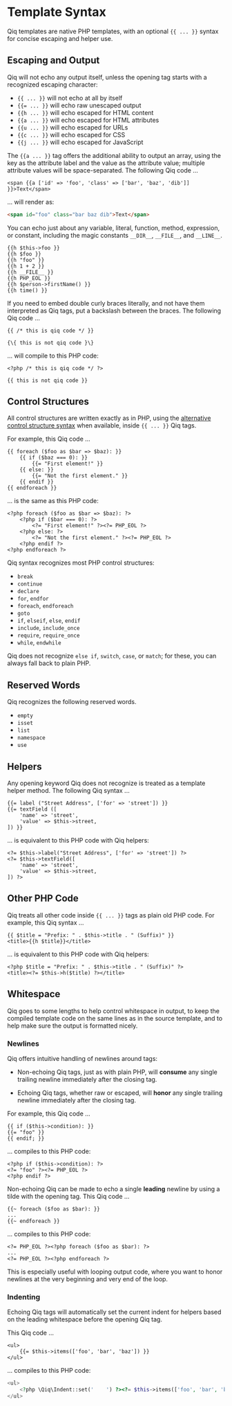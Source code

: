 # Template Syntax

Qiq templates are native PHP templates, with an optional `{{ ... }}` syntax for
concise escaping and helper use.

## Escaping and Output

Qiq will not echo any output itself, unless the opening tag starts with a
recognized escaping character:

- `{{ ... }}` will not echo at all by itself
- `{{= ... }}` will echo raw unescaped output
- `{{h ... }}` will echo escaped for HTML content
- `{{a ... }}` will echo escaped for HTML attributes
- `{{u ... }}` will echo escaped for URLs
- `{{c ... }}` will echo escaped for CSS
- `{{j ... }}` will echo escaped for JavaScript

The `{{a ... }}` tag offers the additional ability to output an array, using
the key as the attribute label and the value as the attribute value; multiple
attribute values will be space-separated. The following Qiq code ...

```qiq
<span {{a ['id' => 'foo', 'class' => ['bar', 'baz', 'dib']] }}>Text</span>
```

... will render as:

```html
<span id="foo" class="bar baz dib">Text</span>
```

You can echo just about any variable, literal, function, method, expression, or
constant, including the magic constants `__DIR__`, `__FILE__`, and `__LINE__`.

```qiq
{{h $this->foo }}
{{h $foo }}
{{h "foo" }}
{{h 1 + 2 }}
{{h __FILE__ }}
{{h PHP_EOL }}
{{h $person->firstName() }}
{{h time() }}
```

If you need to embed double curly braces literally, and not have them
interpreted as Qiq tags, put a backslash between the braces. The following Qiq
code ...

```qiq
{{ /* this is qiq code */ }}

{\{ this is not qiq code }\}
```

... will compile to this PHP code:

```html+php
<?php /* this is qiq code */ ?>

{{ this is not qiq code }}
```

## Control Structures

All control structures are written exactly as in PHP, using the
[alternative control structure syntax](https://php.net/control-structures.alternative-syntax)
when available, inside `{{ ... }}` Qiq tags.

For example, this Qiq code ...

```qiq
{{ foreach ($foo as $bar => $baz): }}
    {{ if ($baz === 0): }}
        {{= "First element!" }}
    {{ else: }}
        {{= "Not the first element." }}
    {{ endif }}
{{ endforeach }}
```
... is the same as this PHP code:

```html+php
<?php foreach ($foo as $bar => $baz): ?>
    <?php if ($bar === 0): ?>
        <?= "First element!" ?><?= PHP_EOL ?>
    <?php else: ?>
        <?= "Not the first element." ?><?= PHP_EOL ?>
    <?php endif ?>
<?php endforeach ?>
```

Qiq syntax recognizes most PHP control structures:

- `break`
- `continue`
- `declare`
- `for`, `endfor`
- `foreach`, `endforeach`
- `goto`
- `if`, `elseif`, `else`, `endif`
- `include`, `include_once`
- `require`, `require_once`
- `while`, `endwhile`

Qiq does not recognize `else if`, `switch`, `case`, or `match`; for these, you
can always fall back to plain PHP.

## Reserved Words

Qiq recognizes the following reserved words.

- `empty`
- `isset`
- `list`
- `namespace`
- `use`

## Helpers

Any opening keyword Qiq does not recognize is treated as a template helper
method. The following Qiq syntax ...

```qiq
{{= label ("Street Address", ['for' => 'street']) }}
{{= textField ([
    'name' => 'street',
    'value' => $this->street,
]) }}
```

... is equivalent to this PHP code with Qiq helpers:

```html+php
<?= $this->label("Street Address", ['for' => 'street']) ?>
<?= $this->textField([
    'name' => 'street',
    'value' => $this->street,
]) ?>
```

## Other PHP Code

Qiq treats all other code inside `{{ ... }}` tags as plain old PHP code. For
example, this Qiq syntax ...

```qiq
{{ $title = "Prefix: " . $this->title . " (Suffix)" }}
<title>{{h $title}}</title>
```

... is equivalent to this PHP code with Qiq helpers:

```html+php
<?php $title = "Prefix: " . $this->title . " (Suffix)" ?>
<title><?= $this->h($title) ?></title>
```

## Whitespace

Qiq goes to some lengths to help control whitespace in output, to keep the
compiled template code on the same lines as in the source template, and to
help make sure the output is formatted nicely.

### Newlines

Qiq offers intuitive handling of newlines around tags:

- Non-echoing Qiq tags, just as with plain PHP, will **consume** any single
  trailing newline immediately after the closing tag.

- Echoing Qiq tags, whether raw or escaped, will **honor** any single trailing
  newline immediately after the closing tag.

For example, this Qiq code ...

```qiq
{{ if ($this->condition): }}
{{= "foo" }}
{{ endif; }}
```

... compiles to this PHP code:

```html+php
<?php if ($this->condition): ?>
<?= "foo" ?><?= PHP_EOL ?>
<?php endif ?>
```

Non-echoing Qiq can be made to echo a single **leading** newline by using a tilde
with the opening tag. This Qiq code ...

```qiq
{{~ foreach ($foo as $bar): }}
...
{{~ endforeach }}
```

... compiles to this PHP code:

```html+php
<?= PHP_EOL ?><?php foreach ($foo as $bar): ?>
...
<?= PHP_EOL ?><?php endforeach ?>
```

This is especially useful with looping output code, where you want to honor
newlines at the very beginning and very end of the loop.

### Indenting

Echoing Qiq tags will automatically set the current indent for helpers based on
the leading whitespace before the opening Qiq tag.

This Qiq code ...

```qiq
<ul>
    {{= $this->items(['foo', 'bar', 'baz']) }}
</ul>
```

... compiles to this PHP code:

```php
<ul>
    <?php \Qiq\Indent::set('    ') ?><?= $this->items(['foo', 'bar', 'baz']) ?>
</ul>
```
